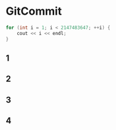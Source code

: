 # GitCommit
```cpp
for (int i = 1; i < 2147483647; ++i) {
    cout << i << endl;
}
```

## 1

## 2

## 3

## 4

